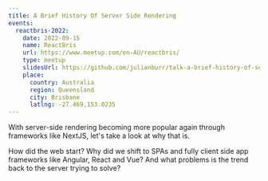 ```yaml
---
title: A Brief History Of Server Side Rendering
events:
  reactbris-2022:
    date: 2022-09-15
    name: ReactBris
    url: https://www.meetup.com/en-AU/reactbris/
    type: meetup
    slidesUrl: https://github.com/julianburr/talk-a-brief-history-of-server-side-rendering
    place:
      country: Australia
      region: Queensland
      city: Brisbane
      latlng: -27.469,153.0235
---
```


With server-side rendering becoming more popular again through frameworks like NextJS, let's take a look at why that is.

How did the web start? Why did we shift to SPAs and fully client side app frameworks like Angular, React and Vue? And what problems is the trend back to the server trying to solve?
